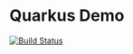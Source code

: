 # Quarkus Demo

[![Build Status](https://travis-ci.com/emrexps/quarkus-demo.svg?branch=master)](https://travis-ci.com/emrexps/quarkus-demo)
